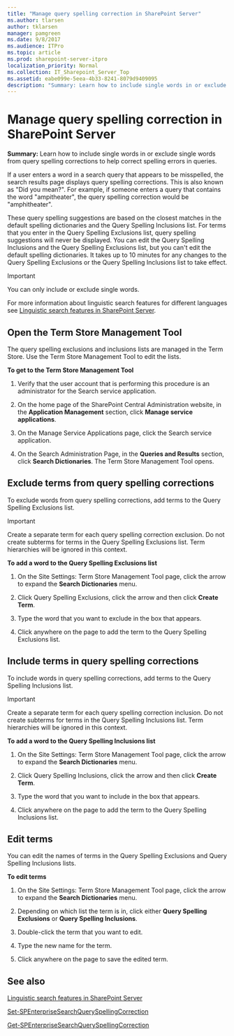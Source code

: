 ```yaml
---
title: "Manage query spelling correction in SharePoint Server"
ms.author: tlarsen
author: tklarsen
manager: pamgreen
ms.date: 9/8/2017
ms.audience: ITPro
ms.topic: article
ms.prod: sharepoint-server-itpro
localization_priority: Normal
ms.collection: IT_Sharepoint_Server_Top
ms.assetid: eabe099e-5eea-4b33-8241-8079d9409095
description: "Summary: Learn how to include single words in or exclude single words from query spelling corrections to help correct spelling errors in queries."
---
```


# Manage query spelling correction in SharePoint Server

 **Summary:** Learn how to include single words in or exclude single words from query spelling corrections to help correct spelling errors in queries. 
  
If a user enters a word in a search query that appears to be misspelled, the search results page displays query spelling corrections. This is also known as "Did you mean?". For example, if someone enters a query that contains the word "ampitheater", the query spelling correction would be "amphitheater".
  
These query spelling suggestions are based on the closest matches in the default spelling dictionaries and the Query Spelling Inclusions list. For terms that you enter in the Query Spelling Exclusions list, query spelling suggestions will never be displayed. You can edit the Query Spelling Inclusions and the Query Spelling Exclusions list, but you can't edit the default spelling dictionaries. It takes up to 10 minutes for any changes to the Query Spelling Exclusions or the Query Spelling Inclusions list to take effect.
  
> [!IMPORTANT]
> You can only include or exclude single words. 
  
For more information about linguistic search features for different languages see [Linguistic search features in SharePoint Server](../technical-reference/linguistic-search-features.md).
  
    
## Open the Term Store Management Tool
<a name="QS_OpenTS"> </a>

The query spelling exclusions and inclusions lists are managed in the Term Store. Use the Term Store Management Tool to edit the lists.
  
 **To get to the Term Store Management Tool**
  
1. Verify that the user account that is performing this procedure is an administrator for the Search service application. 
    
2. On the home page of the SharePoint Central Administration website, in the **Application Management** section, click **Manage service applications**.
    
3. On the Manage Service Applications page, click the Search service application.
    
4. On the Search Administration Page, in the **Queries and Results** section, click **Search Dictionaries**. The Term Store Management Tool opens.
    
## Exclude terms from query spelling corrections
<a name="QS_Exclude"> </a>

To exclude words from query spelling corrections, add terms to the Query Spelling Exclusions list.
  
> [!IMPORTANT]
> Create a separate term for each query spelling correction exclusion. Do not create subterms for terms in the Query Spelling Exclusions list. Term hierarchies will be ignored in this context. 
  
 **To add a word to the Query Spelling Exclusions list**
  
1. On the Site Settings: Term Store Management Tool page, click the arrow to expand the **Search Dictionaries** menu. 
    
2. Click Query Spelling Exclusions, click the arrow and then click **Create Term**. 
    
3. Type the word that you want to exclude in the box that appears. 
    
4. Click anywhere on the page to add the term to the Query Spelling Exclusions list.
    
## Include terms in query spelling corrections
<a name="QS_Include"> </a>

To include words in query spelling corrections, add terms to the Query Spelling Inclusions list.
  
> [!IMPORTANT]
> Create a separate term for each query spelling correction inclusion. Do not create subterms for terms in the Query Spelling Inclusions list. Term hierarchies will be ignored in this context. 
  
 **To add a word to the Query Spelling Inclusions list**
  
1. On the Site Settings: Term Store Management Tool page, click the arrow to expand the **Search Dictionaries** menu. 
    
2. Click Query Spelling Inclusions, click the arrow and then click **Create Term**. 
    
3. Type the word that you want to include in the box that appears. 
    
4. Click anywhere on the page to add the term to the Query Spelling Inclusions list.
    
## Edit terms
<a name="QS_Edit"> </a>

You can edit the names of terms in the Query Spelling Exclusions and Query Spelling Inclusions lists. 
  
 **To edit terms**
  
1. On the Site Settings: Term Store Management Tool page, click the arrow to expand the **Search Dictionaries** menu. 
    
2. Depending on which list the term is in, click either **Query Spelling Exclusions** or **Query Spelling Inclusions**.
    
3. Double-click the term that you want to edit. 
    
4. Type the new name for the term.
    
5. Click anywhere on the page to save the edited term.
    
## See also
<a name="QS_Edit"> </a>

[Linguistic search features in SharePoint Server](../technical-reference/linguistic-search-features.md)

[Set-SPEnterpriseSearchQuerySpellingCorrection](http://technet.microsoft.com/library/0c0d069e-d7a8-4341-901a-922188a17705.aspx)
  
[Get-SPEnterpriseSearchQuerySpellingCorrection](http://technet.microsoft.com/library/4a00b085-917b-48c2-a2cc-8252410b2a24.aspx)

